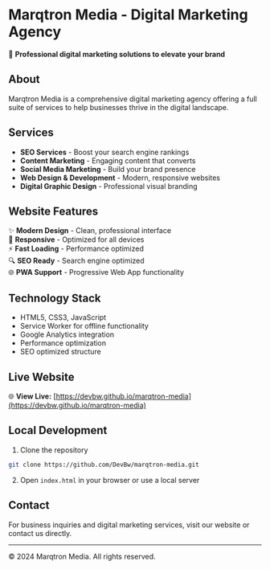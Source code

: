 # Marqtron Media - Digital Marketing Agency

🚀 **Professional digital marketing solutions to elevate your brand**

## About

Marqtron Media is a comprehensive digital marketing agency offering a full suite of services to help businesses thrive in the digital landscape.

## Services

- **SEO Services** - Boost your search engine rankings
- **Content Marketing** - Engaging content that converts
- **Social Media Marketing** - Build your brand presence
- **Web Design & Development** - Modern, responsive websites
- **Digital Graphic Design** - Professional visual branding

## Website Features

✨ **Modern Design** - Clean, professional interface  
📱 **Responsive** - Optimized for all devices  
⚡ **Fast Loading** - Performance optimized  
🔍 **SEO Ready** - Search engine optimized  
🌐 **PWA Support** - Progressive Web App functionality  

## Technology Stack

- HTML5, CSS3, JavaScript
- Service Worker for offline functionality
- Google Analytics integration
- Performance optimization
- SEO optimized structure

## Live Website

🌐 **View Live:** [https://devbw.github.io/marqtron-media](https://devbw.github.io/marqtron-media)

## Local Development

1. Clone the repository
```bash
git clone https://github.com/DevBw/marqtron-media.git
```

2. Open `index.html` in your browser or use a local server

## Contact

For business inquiries and digital marketing services, visit our website or contact us directly.

---

© 2024 Marqtron Media. All rights reserved. 